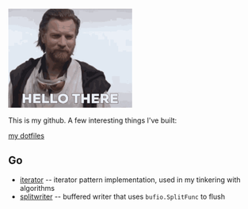 ![hello there](./obi-wan-kenobi-hello-there-small.gif)

This is my github. A few interesting things I've built:

[my dotfiles](https://github.com/deemson/dotfiles)

## Go

- [iterator](https://github.com/gogolibs/iterator) -- iterator pattern implementation, used in my tinkering with algorithms
- [splitwriter](https://github.com/gogolibs/splitwriter) -- buffered writer that uses `bufio.SplitFunc` to flush
